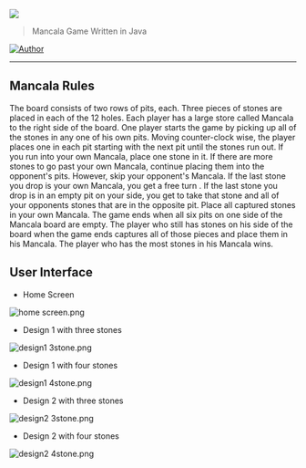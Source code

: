![](https://images.zenhubusercontent.com/5cbb7020d74bd07972cffbbf/a8793f48-7178-4eb5-ad43-fe49b1f3046a)


> Mancala Game Written in Java
<p>
<a href="https://github.com/stevenmngo"><img alt="Author" src="https://img.shields.io/badge/author-Stevenmngo-red.svg?style=flat-square"/></a>
</p>

------------------------------
## Mancala Rules

The board consists of two rows of pits, each. Three pieces of stones are placed in each of the 12 holes. Each player has a large store called Mancala to the right side of the board. One player starts the game by picking up all of the stones in any one of his own pits. Moving counter-clock wise, the player places one in each pit starting with the next pit until the stones run out. If you run into your own Mancala, place one stone in it. If there are more stones to go past your own Mancala, continue placing them into the opponent's pits. However, skip your opponent's Mancala. If the last stone you drop is your own Mancala, you get a free turn . If the last stone you drop is in an empty pit on your side, you get to take that stone and all of your opponents stones that are in the opposite pit. Place all captured stones in your own Mancala. The game ends when all six pits on one side of the Mancala board are empty. The player who still has stones on his side of the board when the game ends captures all of those pieces and place them in his Mancala. The player who has the most stones in his Mancala wins.


## User Interface
* Home Screen

![home screen.png](https://images.zenhubusercontent.com/5cbb7020d74bd07972cffbbf/95426751-92af-4884-b08f-9f2a1ae5d874)

* Design 1 with three stones

![design1 3stone.png](https://images.zenhubusercontent.com/5cbb7020d74bd07972cffbbf/2d6637c2-3973-4e30-8495-cd87f56fb18d)

* Design 1 with four stones

![design1 4stone.png](https://images.zenhubusercontent.com/5cbb7020d74bd07972cffbbf/4ce3eb98-e758-4e3e-ba6c-6d47848f0ecd)

* Design 2 with three stones

![design2 3stone.png](https://images.zenhubusercontent.com/5cbb7020d74bd07972cffbbf/a3094bde-e116-4c86-b081-fbdcff0ef1d4)

* Design 2 with four stones

![design2 4stone.png](https://images.zenhubusercontent.com/5cbb7020d74bd07972cffbbf/e3a856eb-f068-40c5-a53d-69a07cf16b1c)

